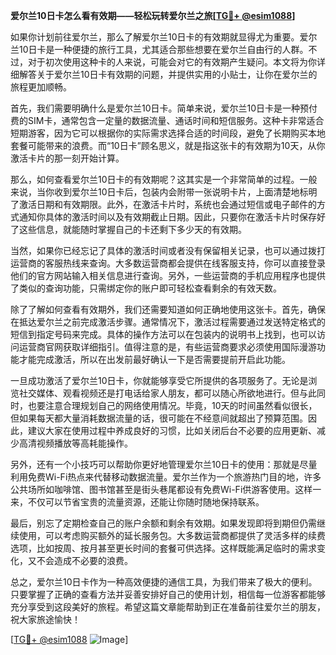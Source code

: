 **爱尔兰10日卡怎么看有效期——轻松玩转爱尔兰之旅[[TG💪+ @esim1088](https://t.me/s/esim1088)]**

如果你计划前往爱尔兰，那么了解爱尔兰10日卡的有效期就显得尤为重要。爱尔兰10日卡是一种便捷的旅行工具，尤其适合那些想要在爱尔兰自由行的人群。不过，对于初次使用这种卡的人来说，可能会对它的有效期产生疑问。本文将为你详细解答关于爱尔兰10日卡有效期的问题，并提供实用的小贴士，让你在爱尔兰的旅程更加顺畅。

首先，我们需要明确什么是爱尔兰10日卡。简单来说，爱尔兰10日卡是一种预付费的SIM卡，通常包含一定量的数据流量、通话时间和短信服务。这种卡非常适合短期游客，因为它可以根据你的实际需求选择合适的时间段，避免了长期购买本地套餐可能带来的浪费。而“10日卡”顾名思义，就是指这张卡的有效期为10天，从你激活卡片的那一刻开始计算。

那么，如何查看爱尔兰10日卡的有效期呢？这其实是一个非常简单的过程。一般来说，当你收到爱尔兰10日卡后，包装内会附带一张说明卡片，上面清楚地标明了激活日期和有效期限。此外，在激活卡片时，系统也会通过短信或电子邮件的方式通知你具体的激活时间以及有效期截止日期。因此，只要你在激活卡片时保存好了这些信息，就能随时掌握自己的卡还剩下多少天的有效期。

当然，如果你已经忘记了具体的激活时间或者没有保留相关记录，也可以通过拨打运营商的客服热线来查询。大多数运营商都会提供在线客服支持，你可以直接登录他们的官方网站输入相关信息进行查询。另外，一些运营商的手机应用程序也提供了类似的查询功能，只需绑定你的账户即可轻松查看剩余的有效天数。

除了了解如何查看有效期外，我们还需要知道如何正确地使用这张卡。首先，确保在抵达爱尔兰之前完成激活步骤。通常情况下，激活过程需要通过发送特定格式的短信到指定号码来完成。具体的操作方法可以在包装内的说明书上找到，也可以访问运营商官网获取详细指引。值得注意的是，有些运营商要求必须使用国际漫游功能才能完成激活，所以在出发前最好确认一下是否需要提前开启此功能。

一旦成功激活了爱尔兰10日卡，你就能够享受它所提供的各项服务了。无论是浏览社交媒体、观看视频还是打电话给家人朋友，都可以随心所欲地进行。但与此同时，也要注意合理规划自己的网络使用情况。毕竟，10天的时间虽然看似很长，但如果每天都大量消耗数据流量的话，很可能在不经意间就超出了预算范围。因此，建议大家在使用过程中养成良好的习惯，比如关闭后台不必要的应用更新、减少高清视频播放等高耗能操作。

另外，还有一个小技巧可以帮助你更好地管理爱尔兰10日卡的使用：那就是尽量利用免费Wi-Fi热点来代替移动数据流量。爱尔兰作为一个旅游热门目的地，许多公共场所如咖啡馆、图书馆甚至是街头巷尾都设有免费Wi-Fi供游客使用。这样一来，不仅可以节省宝贵的流量资源，还能让你随时随地保持联系。

最后，别忘了定期检查自己的账户余额和剩余有效期。如果发现即将到期但仍需继续使用，可以考虑购买额外的延长服务包。大多数运营商都提供了灵活多样的续费选项，比如按周、按月甚至更长时间的套餐可供选择。这样既能满足临时的需求变化，又不会造成不必要的浪费。

总之，爱尔兰10日卡作为一种高效便捷的通信工具，为我们带来了极大的便利。只要掌握了正确的查看方法并妥善安排好自己的使用计划，相信每一位游客都能够充分享受到这段美好的旅程。希望这篇文章能帮助到正在准备前往爱尔兰的朋友，祝大家旅途愉快！

[[TG💪+ @esim1088](https://t.me/s/esim1088) ![Image](https://i.postimg.cc/4NQfJmqS/Snipaste-2025-05-13-00-14-12.png)]